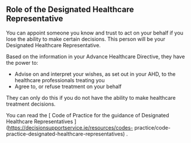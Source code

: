 ##  Role of the Designated Healthcare Representative

You can appoint someone you know and trust to act on your behalf if you lose
the ability to make certain decisions. This person will be your Designated
Healthcare Representative.

Based on the information in your Advance Healthcare Directive, they have the
power to:

  * Advise on and interpret your wishes, as set out in your AHD, to the healthcare professionals treating you 
  * Agree to, or refuse treatment on your behalf 

They can only do this if you do not have the ability to make healthcare
treatment decisions.

You can read the [ Code of Practice for the guidance of Designated Healthcare
Representatives ](https://decisionsupportservice.ie/resources/codes-
practice/code-practice-designated-healthcare-representatives) .
